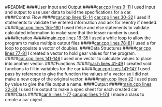 #README
####User Input and Output
#####[car.cpp lines 9-11](/car.cpp#L10)  I used input and output to use user data to build the specifications for a car.
####Control Flow
#####[car.cpp lines 12-14](/car.cpp#L14) [car.cpp lines 30-32](/car.cpp#L32)  I used if statements to validate the entered information and ask for reentry if needed.
#####[car.cpp lines 155-160](/car.cpp#L160)   I used ifelse and else statements to validate calculated information to make sure that the lesser number is used.
####Iteration
#####[main.cpp lines 16-35](/main.cpp#L35)  I used a while loop to allow the program to make multiple output files
#####[car.cpp lines 78-81](/car.cpp#L81)  I used a for loop to populate a vector of doubles.
####Data Structures
#####[car.cpp lines 77-81](/car.cpp#L81)  I created a vector to hold gear values for the program.
#####[car.cpp lines 141-146](/car.cpp#L146)  I used one vector to calculate values to place into another vector.
####Functions
#####[car.h lines 41-49](/car.h#L49)  I created void functions to fill in variables for the car
#####[car.cpp lines 141-147](/car.cpp#L146)  I used pass by reference to give the function the values of a vector so i did not make a new copy of the original vector.
#####[main.cpp lines 22](/main.cpp#L22)  I used pass by value to give the file output a name.
####Output
#####[main.cpp lines 22-34](/main.cpp#L34)  I used file output to make a spec sheet for each created car.
####Class
#####[car.h lines 1-77](/car.h#L77) [car.cpp lines 1-174](/car.cpp#L174)  I made a class to create a car object.
